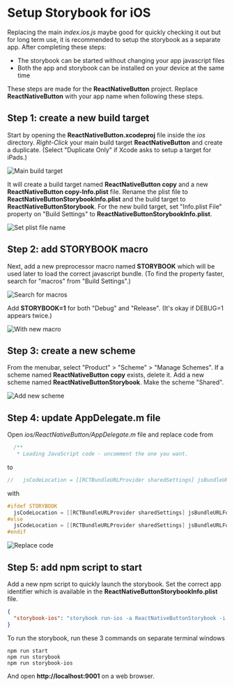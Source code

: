 # Setup Storybook for iOS

Replacing the main *index.ios.js* maybe good for quickly checking it out but for long term use, it is recommended to setup the storybook as a separate app. After completing these steps:

- The storybook can be started without changing your app javascript files
- Both the app and storybook can be installed on your device at the same time

These steps are made for the **ReactNativeButton** project. Replace **ReactNativeButton** with your app name when following these steps.

## Step 1: create a new build target

Start by opening the **ReactNativeButton.xcodeproj** file inside the *ios* directory. *Right-Click* your main build target **ReactNativeButton** and create a duplicate. (Select "Duplicate Only" if Xcode asks to setup a target for iPads.)

![Main build target](assets/setup-ios/step-1-main-build-target.png)

It will create a build target named **ReactNativeButton copy** and a new **ReactNativeButton copy-Info.plist** file. Rename the plist file to **ReactNativeButtonStorybookInfo.plist** and the build target to **ReactNativeButtonStorybook**. For the new build target, set "Info.plist File" property on "Build Settings" to **ReactNativeButtonStorybookInfo.plist**.

![Set plist file name](assets/setup-ios/step-1-set-plist-name.png)

## Step 2: add STORYBOOK macro

Next, add a new preprocessor macro named **STORYBOOK** which will be used later to load the correct javascript bundle. (To find the property faster, search for "macros" from "Build Settings".)

![Search for macros](assets/setup-ios/step-2-search-for-macros.png)

Add **STORYBOOK=1** for both "Debug" and "Release". (It's okay if DEBUG=1 appears twice.)

![With new macro](assets/setup-ios/step-2-with-new-macro.png)

## Step 3: create a new scheme

From the menubar, select "Product" > "Scheme" > "Manage Schemes". If a scheme named **ReactNativeButton copy** exists, delete it. Add a new scheme named **ReactNativeButtonStorybook**. Make the scheme "Shared".

![Add new scheme](assets/setup-ios/step-3-add-new-scheme.png)

## Step 4: update AppDelegate.m file

Open *ios/ReactNativeButton/AppDelegate.m* file and replace code from

```objective-c
  /**
   * Loading JavaScript code - uncomment the one you want.
```

to

```objective-c
//   jsCodeLocation = [[RCTBundleURLProvider sharedSettings] jsBundleURLForBundleRoot:@"index.ios" fallbackResource:nil];
```

with

```objective-c
#ifdef STORYBOOK
  jsCodeLocation = [[RCTBundleURLProvider sharedSettings] jsBundleURLForBundleRoot:@"storybook/index.ios" fallbackResource:nil];
#else
  jsCodeLocation = [[RCTBundleURLProvider sharedSettings] jsBundleURLForBundleRoot:@"index.ios" fallbackResource:nil];
#endif
```

![Replace code](assets/setup-ios/step-4-replace-location.png)

## Step 5: add npm script to start

Add a new npm script to quickly launch the storybook. Set the correct app identifier which is available in the **ReactNativeButtonStorybookInfo.plist** file.

```json
{
  "storybook-ios": "storybook run-ios -a ReactNativeButtonStorybook -i org.reactjs.native.example.ReactNativeButtonStorybook"
}
```

To run the storybook, run these 3 commands on separate terminal windows

```
npm run start
npm run storybook
npm run storybook-ios
```

And open **http://localhost:9001** on a web browser.
